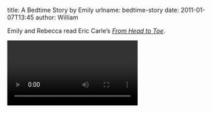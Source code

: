title: A Bedtime Story by Emily
urlname: bedtime-story
date: 2011-01-07T13:45
author: William

Emily and Rebecca read Eric Carle&#x02bc;s [*From Head to Toe*][a].

[a]: https://www.amazon.com/dp/0694013013

<video controls preload="metadata"><source src="{static}/images/2011-01-06-bedtime-story.mp4"></video>
